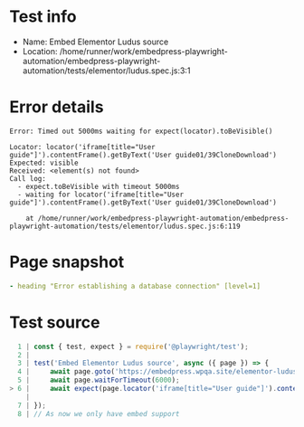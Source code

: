 # Test info

- Name: Embed Elementor Ludus source
- Location: /home/runner/work/embedpress-playwright-automation/embedpress-playwright-automation/tests/elementor/ludus.spec.js:3:1

# Error details

```
Error: Timed out 5000ms waiting for expect(locator).toBeVisible()

Locator: locator('iframe[title="User guide"]').contentFrame().getByText('User guide01/39CloneDownload')
Expected: visible
Received: <element(s) not found>
Call log:
  - expect.toBeVisible with timeout 5000ms
  - waiting for locator('iframe[title="User guide"]').contentFrame().getByText('User guide01/39CloneDownload')

    at /home/runner/work/embedpress-playwright-automation/embedpress-playwright-automation/tests/elementor/ludus.spec.js:6:119
```

# Page snapshot

```yaml
- heading "Error establishing a database connection" [level=1]
```

# Test source

```ts
  1 | const { test, expect } = require('@playwright/test');
  2 |
  3 | test('Embed Elementor Ludus source', async ({ page }) => {
  4 |     await page.goto('https://embedpress.wpqa.site/elementor-ludus/');
  5 |     await page.waitForTimeout(6000);
> 6 |     await expect(page.locator('iframe[title="User guide"]').contentFrame().getByText('User guide01/39CloneDownload')).toBeVisible();
    |                                                                                                                       ^ Error: Timed out 5000ms waiting for expect(locator).toBeVisible()
  7 | });
  8 | // As now we only have embed support
```